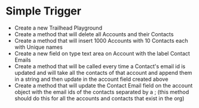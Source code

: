 # Simple Trigger 

-   Create a new Trailhead Playground
-   Create a method that will delete all Accounts and their Contacts
-   Create a method that will insert 1000 Accounts with 10 Contacts each with Unique names
-   Create a new field on type text area on Account with the label Contact Emails
-   Create a method that will be called every time a Contact's email id is updated and will take all the contacts of that account and append them in a string and then update in the account field created above
-   Create a method that will update the Contact Email field on the account object with the email ids of the contacts separated by a ; (this method should do this for all the accounts and contacts that exist in the org)